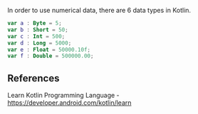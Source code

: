 In order to use numerical data, there are 6 data types in Kotlin.

```kotlin
var a : Byte = 5;
var b : Short = 50;
var c : Int = 500;
var d : Long = 5000;
var e : Float = 50000.10f;
var f : Double = 500000.00;
```

## References

Learn Kotlin Programming Language - https://developer.android.com/kotlin/learn
